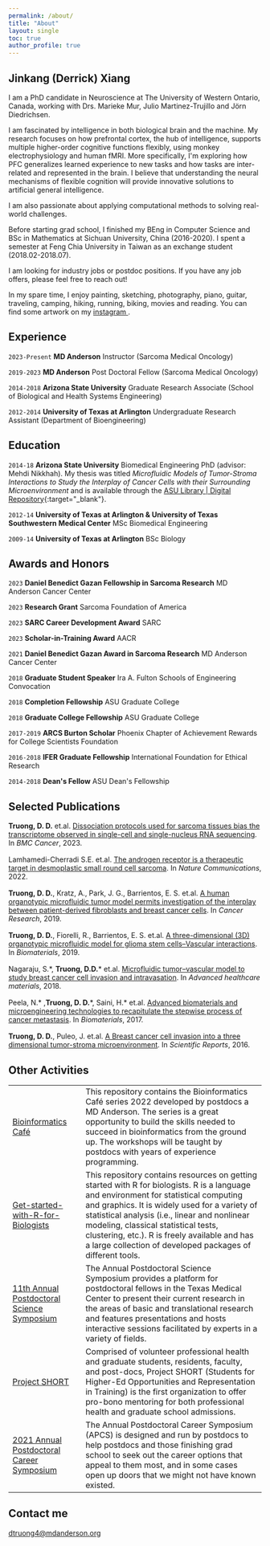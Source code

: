 ```yaml
---
permalink: /about/
title: "About"
layout: single
toc: true
author_profile: true
---
```


## Jinkang (Derrick) Xiang

I am a PhD candidate in Neuroscience at The University of Western Ontario, Canada, working with Drs. Marieke Mur, Julio Martinez-Trujillo and Jörn Diedrichsen. 

I am fascinated by intelligence in both biological brain and the machine. My research focuses on how prefrontal cortex, the hub of intelligence, supports multiple higher-order cognitive functions flexibly, using monkey electrophysiology and human fMRI. More specifically, I'm exploring how PFC generalizes learned experience to new tasks and how tasks are inter-related and represented in the brain. I believe that understanding the neural mechanisms of flexible cognition will provide innovative solutions to artificial general intelligence. 

I am also passionate about applying computational methods to solving real-world challenges. 

Before starting grad school, I finished my BEng in Computer Science and BSc in Mathematics at Sichuan University, China (2016-2020). I spent a semester at Feng Chia University in Taiwan as an exchange student (2018.02-2018.07). 

I am looking for industry jobs or postdoc positions. If you have any job offers, please feel free to reach out! 

In my spare time, I enjoy painting, sketching, photography, piano, guitar, traveling, camping, hiking, running, biking, movies and reading. You can find some artwork on my [instagram <i class="fa-brands fa-instagram"></i>](https://www.instagram.com/jkderrick028/). 

## Experience
`2023-Present` 
__MD Anderson__ Instructor (Sarcoma Medical Oncology)

`2019-2023` 
__MD Anderson__ Post Doctoral Fellow (Sarcoma Medical Oncology)

`2014-2018` 
__Arizona State University__ Graduate Research Associate (School of Biological and Health Systems Engineering)

`2012-2014` 
__University of Texas at Arlington__ Undergraduate Research Assistant (Department of Bioengineering)

## Education

`2014-18`
__Arizona State University__ Biomedical Engineering PhD (advisor: Mehdi Nikkhah). My thesis was titled _Microfluidic Models of Tumor-Stroma Interactions to Study the Interplay of Cancer Cells with their Surrounding Microenvironment_ and is available through the [ASU Library | Digital Repository](https://repository.asu.edu/items/54067){:target="_blank"}.

`2012-14`
__University of Texas at Arlington & University of Texas Southwestern Medical Center__ MSc Biomedical Engineering

`2009-14`
__University of Texas at Arlington__ BSc Biology 

## Awards and Honors
`2023`
__Daniel Benedict Gazan Fellowship in Sarcoma Research__ MD Anderson Cancer Center

`2023`
__Research Grant__ Sarcoma Foundation of America

`2023`
__SARC Career Development Award__ SARC

`2023`
__Scholar-in-Training Award__ AACR 

`2021`
__Daniel Benedict Gazan Award in Sarcoma Research__ MD Anderson Cancer Center

`2018`
__Graduate Student Speaker__ Ira A. Fulton Schools of Engineering Convocation

`2018` 
__Completion Fellowship__ ASU Graduate College

`2018` 
__Graduate College Fellowship__ ASU Graduate College

`2017-2019` 
__ARCS Burton Scholar__ Phoenix Chapter of Achievement Rewards for College Scientists Foundation

`2016-2018` 
__IFER Graduate Fellowship__ International Foundation for Ethical Research 

`2014-2018` 
__Dean's Fellow__ ASU Dean's Fellowship

## Selected Publications   
<div class="pub-list-item" style="margin-bottom: 1rem">
<span itemprop="author">
<strong>Truong, D. D.</strong> et.al</span>.
  <a href="https://bmccancer.biomedcentral.com/articles/10.1186/s12885-023-10977-1" itemprop="name" target="_blank">
    Dissociation protocols used for sarcoma tissues bias the transcriptome observed in single-cell and single-nucleus RNA sequencing</a>.
  In <em>BMC Cancer</em>,  2023.
</div>

<div class="pub-list-item" style="margin-bottom: 1rem">
<span itemprop="author">
Lamhamedi-Cherradi S.E. et.al</span>.
  <a href="https://www.nature.com/articles/s41467-022-30710-z" itemprop="name" target="_blank">
    The androgen receptor is a therapeutic target in desmoplastic small round cell sarcoma</a>.
  In <em>Nature Communications</em>,  2022.
</div>

<div class="pub-list-item" style="margin-bottom: 1rem">
<span itemprop="author">
<strong>Truong, D. D.</strong>, Kratz, A., Park, J. G., Barrientos, E. S. et.al</span>.
  <a href="https://doi.org/10.1158/0008-5472.CAN-18-2293" itemprop="name" target="_blank">
    A human organotypic microfluidic tumor model permits investigation of the interplay between patient-derived fibroblasts and breast cancer cells</a>.
  In <em>Cancer Research</em>,  2019.
</div>

<div class="pub-list-item" style="margin-bottom: 1rem">
<span itemprop="author">
<strong>Truong, D. D.</strong>, Fiorelli, R.,  Barrientos, E. S. et.al</span>.
  <a href="https://doi.org/10.1016/j.biomaterials.2018.07.048" itemprop="name" target="_blank">
    A three-dimensional (3D) organotypic microfluidic model for glioma stem cells–Vascular interactions</a>.
  In <em>Biomaterials</em>,  2019.
</div>

<div class="pub-list-item" style="margin-bottom: 1rem">
<span itemprop="author">
Nagaraju, S.*, <strong>Truong, D.D.</strong>* et.al</span>.
  <a href="https://doi.org/10.1002/adhm.201701257" itemprop="name" target="_blank">
    Microfluidic tumor–vascular model to study breast cancer cell invasion and intravasation</a>.
  In <em>Advanced healthcare materials</em>,  2018.
</div>

<div class="pub-list-item" style="margin-bottom: 1rem">
<span itemprop="author">
Peela, N.* ,<strong>Truong, D. D.</strong>*, Saini, H.* et.al</span>.
  <a href="https://doi.org/10.1016/j.biomaterials.2017.04.017" itemprop="name" target="_blank">
    Advanced biomaterials and microengineering technologies to recapitulate the stepwise process of cancer metastasis</a>.
  In <em>Biomaterials</em>,  2017.
</div>

<div class="pub-list-item" style="margin-bottom: 1rem">
<span itemprop="author">
<strong>Truong, D. D.</strong>, Puleo, J. et.al</span>.
  <a href="https://www.nature.com/articles/srep34094" itemprop="name" target="_blank">
    A Breast cancer cell invasion into a three dimensional tumor-stroma microenvironment</a>.
  In <em>Scientific Reports</em>,  2016.
</div>
   
## Other Activities 
<table class="alternate_color">
  <tr>
    <td><a href="https://github.com/ivanvazquezphd/bc_code" target="_blank">Bioinformatics Café</a></td>
    <td>This repository contains the Bioinformatics Café series 2022 developed by postdocs a MD Anderson. The series is a great opportunity to build the skills needed to succeed in bioinformatics from the ground up. The workshops will be taught by postdocs with years of experience programming.</td>
  </tr>
  <tr>
    <td><a href="https://github.com/danhtruong/Get-started-with-R-for-Biologists" target="_blank">Get-started-with-R-for-Biologists</a></td>
    <td>This repository contains resources on getting started with R for biologists. R is a language and environment for statistical computing and graphics. It is widely used for a variety of statistical analysis (i.e., linear and nonlinear modeling, classical statistical tests, clustering, etc.). R is freely available and has a large collection of developed packages of different tools.</td>
  </tr>
  <tr>
    <td><a href="https://canvas.mdanderson.org/courses/1585" target="_blank"> 11th Annual Postdoctoral Science Symposium</a></td>
    <td>The Annual Postdoctoral Science Symposium provides a platform for postdoctoral fellows in the Texas Medical Center to present their current research in the areas of basic and translational research and features presentations and hosts interactive sessions facilitated by experts in a variety of fields.</td>
  </tr>
  <tr>
    <td><a href="https://www.project-short.com" target="_blank">Project SHORT</a></td>
    <td>Comprised of volunteer professional health and graduate students, residents, faculty, and post-docs, Project SHORT (Students for Higher-Ed Opportunities and Representation in Training) is the first organization to offer pro-bono mentoring for both professional health and graduate school admissions.</td>
  </tr>
  <tr>
    <td><a href="https://whova.com/web/apcs_202010" target="_blank"> 2021 Annual Postdoctoral Career Symposium</a></td>
    <td>The Annual Postdoctoral Career Symposium (APCS) is designed and run by postdocs to help postdocs and those finishing grad school to seek out the career options that appeal to them most, and in some cases open up doors that we might not have known existed.</td>
  </tr>
</table>

## Contact me

[dtruong4@mdanderson.org](mailto:dtruong4@mdanderson.org)



